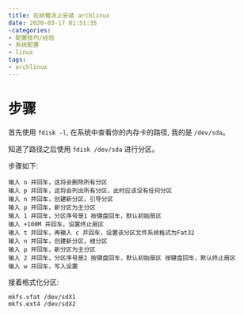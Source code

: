 ```yaml
---
title: 在树莓派上安装 archlinux
date: 2020-03-17 01:51:35
-categories:
- 配置技巧/经验
- 系统配置
- linux
tags:
- archlinux
---
```


# 步骤

首先使用 `fdisk -l`, 在系统中查看你的内存卡的路径, 我的是 `/dev/sda`。

知道了路径之后使用 `fdisk /dev/sda` 进行分区。

步骤如下:

```
输入 o 并回车，这将会删除所有分区
输入 p 并回车，这将会列出所有分区，此时应该没有任何分区
输入 n 并回车，创建新分区，引导分区
输入 p 并回车，新分区为主分区
输入 1 并回车，分区序号是1 按键盘回车，默认初始扇区
输入 +100M 并回车，设置终止扇区
输入 t 并回车，再输入 c 并回车，设置该分区文件系统格式为Fat32
输入 n 并回车，创建新分区，根分区
输入 p 并回车，新分区为主分区
输入 2 并回车，分区序号是2 按键盘回车，默认初始扇区 按键盘回车，默认终止扇区
输入 w 并回车，写入设置
```

接着格式化分区:

```
mkfs.vfat /dev/sdX1
mkfs.ext4 /dev/sdX2
```


